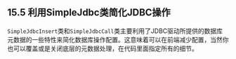 ## 15.5 **利用SimpleJdbc类简化JDBC操作**

`SimpleJdbcInsert`类和`SimpleJdbcCall`类主要利用了JDBC驱动所提供的数据库元数据的一些特性来简化数据库操作配置。这意味着可以在前端减少配置，当然你也可以覆盖或是关闭底层的元数据处理，在代码里面指定所有的细节。

